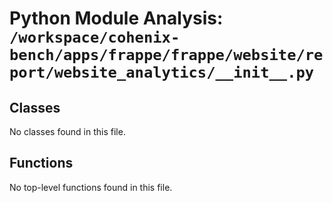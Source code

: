 # Python Module Analysis: `/workspace/cohenix-bench/apps/frappe/frappe/website/report/website_analytics/__init__.py`

## Classes

No classes found in this file.


## Functions

No top-level functions found in this file.
